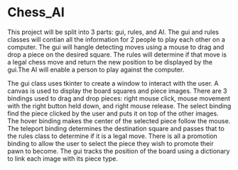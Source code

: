 # Chess_AI
This project will be split into 3 parts: gui, rules, and AI. The gui and rules classes will contian all the information for 2 people to play each other on a computer. The gui will hangle detecting moves using a mouse to drag and drop a piece on the desired square. The rules will determine if that move is a legal chess move and return the new position to be displayed by the gui.The AI will enable a person to play against the computer.

The gui class uses tkinter to create a window to interact with the user. A canvas is used to display the board squares and piece images. There are 3 bindings used to drag and drop pieces: right mouse click, mouse movement with the right button held down, and right mouse release. The select binding find the piece clicked by the user and puts it on top of the other images. The hover binding makes the center of the selected piece follow the mouse. The teleport binding determines the destination square and passes that to the rules class to determine if it is a legal move. There is all a promotion binding to allow the user to select the piece they wish to promote their pawn to become. The gui tracks the position of the board using a dictionary to link each image with its piece type.